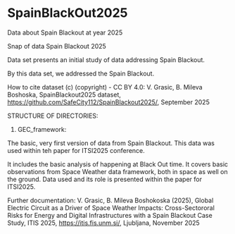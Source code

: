 # SpainBlackOut2025
Data about Spain Blackout at year 2025

Snap of data Spain Blackout 2025 

Data set presents an initial study of data addressing Spain Blackout. 

By this data set, we addressed the Spain Blackout.

How to cite dataset (c) (copyright) - CC BY 4.0: 
V. Grasic, B. Mileva Boshoska, SpainBlackout2025 dataset, https://github.com/SafeCity112/SpainBlackout2025/, September 2025


STRUCTURE OF DIRECTORIES:
1. GEC_framework:

The basic, very first version of data from Spain Blackout. This data was used within teh paper for ITSI2025 conference.

It includes the basic analysis of happening at Black Out time. It covers basic observations from Space Weather data framework, both in space as well on the ground. Data used and its role is presented within the paper for ITSI2025.

Further documentation: 
V. Grasic, B. Mileva Boshokoska (2025), Global Electric Circuit as a Driver of Space Weather Impacts: Cross-Sectororal Risks for Energy and Digital Infrastructures with a Spain Blackout Case Study, ITIS 2025, https://itis.fis.unm.si/, Ljubljana, November 2025


